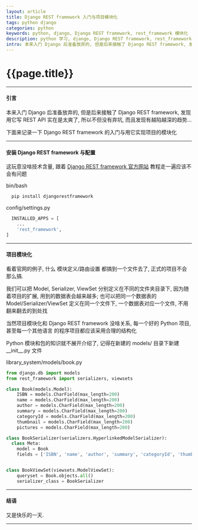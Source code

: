 ```yaml
--- 
layout: article 
title: Django REST framework 入门与项目模块化
tags: python django
categories: python 
keywords: python, django, Django REST framework, rest_framework 模块化
description: python 学习, django, Django REST framework, rest_framework 模块化
intro: 本来入门 Django 后准备放弃的, 但是后来接触了 Django REST framework, 发现用它写 REST API 实在是太爽了, 所以不但没有弃坑, 而且发现有越陷越深的趋势...
---
```


# {{page.title}}

----
#### 引言 ####

本来入门 Django 后准备放弃的, 但是后来接触了 Django REST framework, 发现用它写 REST API 实在是太爽了, 所以不但没有弃坑, 而且发现有越陷越深的趋势...

下面来记录一下 Django REST framework 的入门与用它实现项目的模块化

----
#### 安装 Django REST framework 与配置 ####

这玩意没啥技术含量, 跟着 <a href="https://www.django-rest-framework.org/#installation" target="_blank" title='Django REST framework官网'>Django REST framework 官方网站</a> 教程走一遍应该不会有问题

<abc>bin/bash</abc>
```bash
  pip install djangorestframework
```
<abc>config/settings.py</abc>
```python
  INSTALLED_APPS = [
    ...
    'rest_framework',
]
```
----
#### 项目模块化 ####

看着官网的例子, 什么 模块定义/路由设置 都搞到一个文件去了, 正式的项目不会那么搞.

我们可以把 Model, Serializer, ViewSet 分别定义在不同的文件夹目录下, 因为随着项目的扩展, 
用到的数据表会越来越多; 也可以把同一个数据表的 Model/Serializer/ViewSet 定义在同一个文件下,
一个数据表对应一个文件, 不用翻来翻去的到处找

当然项目模块化和 Django REST framework 没啥关系, 每一个好的 Python 项目, 甚至每一个其他语言
的程序项目都应该采用合理的结构化

Python 模块和包的知识就不展开介绍了, 记得在新建的 models/ 目录下新建 \_\_init\_\_.py 文件

<abc>library_system/models/book.py</abc>

```python
from django.db import models
from rest_framework import serializers, viewsets

class Book(models.Model):
    ISBN = models.CharField(max_length=200)
    name = models.CharField(max_length=200)
    author = models.CharField(max_length=200)
    summary = models.CharField(max_length=200)
    categoryId = models.CharField(max_length=200)
    thumbnail = models.CharField(max_length=200)
    pictures = models.CharField(max_length=200)

class BookSerializer(serializers.HyperlinkedModelSerializer):
  class Meta:
    model = Book
    fields = ['ISBN', 'name', 'author', 'summary', 'categoryId', 'thumbnail', 'pictures' ]


class BookViewSet(viewsets.ModelViewSet):
    queryset = Book.objects.all()
    serializer_class = BookSerializer
```
----



#### 结语 ####
又是快乐的一天.

---